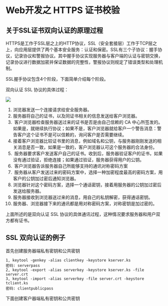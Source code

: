 # Web开发之 HTTPS 证书校验
## 关于SSL证书双向认证的原理过程
HTTPS是工作于SSL层之上的HTTP协议，SSL（安全套接层）工作于TCP层之上，向应用层提供了两个基本安全服务：认证和保密。SSL有三个子协议：握手协议，记录协议和警报协议。其中握手协议实现服务器与客户端的认证与密钥交换，记录协议进行数据加密并保证数据的完整性，警报协议则规定了错误类型和处理机制。

SSL握手协议包含4个阶段，下面简单介绍每个阶段。

双向认证 SSL 协议的具体过程：

![](https://pic4.zhimg.com/80/v2-6528a47e1ec49f81171b034bea94827f_720w.webp)

1. 浏览器发送一个连接请求给安全服务器。
2. 服务器将自己的证书，以及同证书相关的信息发送给客户浏览器。
3.  客户浏览器检查服务器送过来的证书是否是由自己信赖的 CA 中心所签发的。如果是，就继续执行协议；如果不是，客户浏览器就给客户一个警告消息：警告客户这个证书不是可以信赖的，询问客户是否需要继续。
4. 接着客户浏览器比较证书里的消息，例如域名和公钥，与服务器刚刚发送的相关消息是否一致，如果是一致的，客户浏览器认可这个服务器的合法身份。
5.  服务器要求客户发送客户自己的证书。收到后，服务器验证客户的证书，如果没有通过验证，拒绝连接；如果通过验证，服务器获得用户的公钥。
6.  客户浏览器告诉服务器自己所能够支持的通讯对称密码方案
7.  服务器从客户发送过来的密码方案中，选择一种加密程度最高的密码方案，用客户的公钥加过密后通知浏览器。
8. 浏览器针对这个密码方案，选择一个通话密钥，接着用服务器的公钥加过密后发送给服务器。
9. 服务器接收到浏览器送过来的消息，用自己的私钥解密，获得通话密钥。
10. 服务器、浏览器接下来的通讯都是用对称密码方案，对称密钥是加过密的。

上面所述的是双向认证 SSL 协议的具体通讯过程，这种情况要求服务器和用户双方都有证书。

## SSL 双向认证的例子
首先创建服务器端私有密钥和公共密钥

```
1, keytool -genkey -alias clientkey -keystore kserver.ks  
密码: serverpass  
2, keytool -export -alias serverkey -keystore kserver.ks -file server.crt  
3, keytool -import -alias serverkey -file server.crt -keystore tclient.ks  
密码: clientpublicpass
```

下面创建客户器端私有密钥和公共密钥

